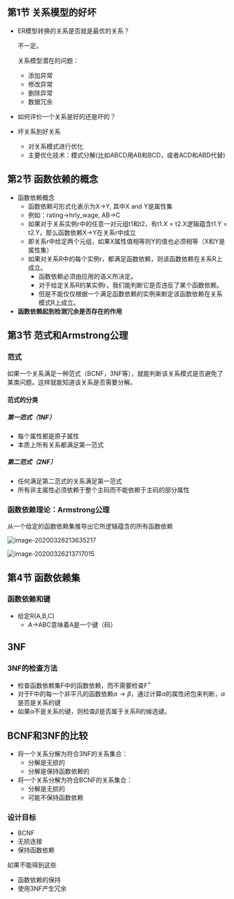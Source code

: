 ## 第1节 关系模型的好坏

- ER模型转换的关系是否就是最优的关系？

  不一定。

  关系模型潜在的问题：

  - 添加异常
  - 修改异常
  - 删除异常
  - 数据冗余

- 如何评价一个关系是好的还是坏的？

- 坏关系到好关系

  - 对关系模式进行优化
  - 主要优化技术：模式分解(比如ABCD用AB和BCD，或者ACD和ABD代替)

## 第2节 函数依赖的概念

- 函数依赖概念
  - 函数依赖可形式化表示为X->Y, 其中X and Y是属性集
  - 例如：rating->hrly_wage, AB->C
  - 如果对于关系实例r中的任意一对元组t1和t2，有t1.X = t2.X逻辑蕴含t1.Y = t2.Y，那么函数依赖X->Y在关系r中成立
  - 即关系r中给定两个元组，如果X属性值相等则Y的值也必须相等（X和Y是属性集）
  - 如果对关系R中的每个实例r，都满足函数依赖，则该函数依赖在关系R上成立。
    - 函数依赖必须由应用的语义所决定。
    - 对于给定关系R的某实例r，我们能判断它是否违反了某个函数依赖。
    - 但是不能仅仅根据一个满足函数依赖的实例来断定该函数依赖在关系模式R上成立。
- **函数依赖起到检测冗余是否存在的作用**

## 第3节 范式和Armstrong公理

### 范式

如果一个关系满足一种范式（BCNF，3NF等），就能判断该关系模式是否避免了某类问题。这样就能知道该关系是否需要分解。

#### 范式的分类

##### 第一范式（1NF）

- 每个属性都是原子属性
- 本质上所有关系都满足第一范式

##### 第二范式（2NF）

- 任何满足第二范式的关系满足第一范式
- 所有非主属性必须依赖于整个主码而不能依赖于主码的部分属性

### 函数依赖理论：Armstrong公理

从一个给定的函数依赖集推导出它所逻辑蕴含的所有函数依赖

![image-20200326213635217](https://tva1.sinaimg.cn/large/00831rSTly1gd7npz5hjij30ce05wgok.jpg)

![image-20200326213717015](https://tva1.sinaimg.cn/large/00831rSTly1gd7nqo5sblj30ja09cn3q.jpg)

## 第4节 函数依赖集

### 函数依赖和键

- 给定R(A,B,C)
  - A->ABC意味着A是一个键（码）



## 3NF

### 3NF的检查方法

- 检查函数依赖集F中的函数依赖，而不需要检查F$^+$
- 对于F中的每一个非平凡的函数依赖$\alpha\rightarrow\beta$，通过计算$\alpha$的属性闭包来判断，$\alpha$是否是关系的键
- 如果$\alpha$不是关系的键，则检查$\beta$是否属于关系R的候选键。



## BCNF和3NF的比较

- 将一个关系分解为符合3NF的关系集合：
  - 分解是无损的
  - 分解是保持函数依赖的
- 将一个关系分解为符合BCNF的关系集合：
  - 分解是无损的
  - 可能不保持函数依赖

### 设计目标

- BCNF
- 无损连接
- 保持函数依赖

如果不能得到这些

- 函数依赖的保持
- 使用3NF产生冗余
